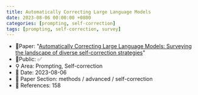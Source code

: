 ```yaml
---
title: Automatically Correcting Large Language Models
date: 2023-08-06 00:00:00 +0800
categories: [prompting, self-correction]
tags: [prompting, self-correction, survey]
---
```


- 📙Paper: "[Automatically Correcting Large Language Models: Surveying the landscape of diverse self-correction strategies](https://www.semanticscholar.org/paper/Automatically-Correcting-Large-Language-Models%3A-the-Pan-Saxon/a88a71d213447f4c0ac8949cd150d13956316526)"
- 🔑Public: ✅
- ⚲ Area: Prompting, Self-correction
- 📅 Date: 2023-08-06
- 🔎 Paper Section: methods / advanced / self-correction
- 📝 References: 158
